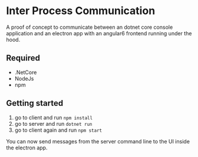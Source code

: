 # Inter Process Communication
A proof of concept to communicate between an dotnet core console application and an electron app with an angular6 frontend running under the hood.

## Required
- .NetCore
- NodeJs
- npm

## Getting started
1. go to client and run `npm install`
2. go to server and run `dotnet run`
3. go to client again and run `npm start`

You can now send messages from the server command line to the UI inside the electron app. 